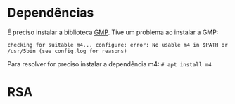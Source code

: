 # Dependências


É preciso instalar a biblioteca [GMP](https://gmplib.org/manual/Installing-GMP.html).
Tive um problema ao instalar a GMP:

`
checking for suitable m4... configure: error: No usable m4 in $PATH or /usr/5bin (see config.log for reasons)
`

Para resolver for preciso instalar a dependência m4: `# apt install m4`



# RSA
